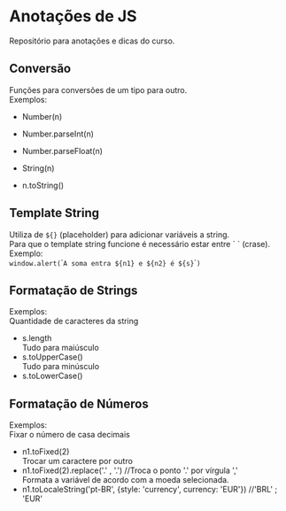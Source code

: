 # Anotações de JS
Repositório para anotações e dicas do curso.

## Conversão
Funções para conversões de um tipo para outro.  
Exemplos:
- Number(n)
- Number.parseInt(n)
- Number.parseFloat(n)

- String(n)
- n.toString()

## Template String
Utiliza de `${}` (placeholder) para adicionar variáveis a string.  
Para que o template string funcione é necessário estar entre \` \` (crase).  
Exemplo:  
`window.alert(`\``A soma entra ${n1} e ${n2} é ${s}`\``)`

## Formatação de Strings
Exemplos:  
Quantidade de caracteres da string
- s.length  
Tudo para maiúsculo  
- s.toUpperCase()  
Tudo para minúsculo  
- s.toLowerCase()

## Formatação de Números
Exemplos:  
Fixar o número de casa decimais
- n1.toFixed(2)  
Trocar um caractere por outro  
- n1.toFixed(2).replace('.' , '.') //Troca o ponto '.' por vírgula ','  
Formata a variável de acordo com a moeda selecionada.  
- n1.toLocaleString('pt-BR', {style: 'currency', currency: 'EUR'}) //'BRL' ; 'EUR'
